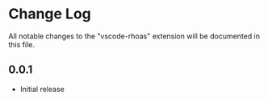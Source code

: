 # Change Log

All notable changes to the "vscode-rhoas" extension will be documented in this file.

## 0.0.1

- Initial release